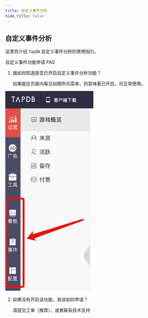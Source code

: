 ```yaml
---
title: 自定义事件分析
hide_title: false
---
```


## 自定义事件分析

这里将介绍 `TapDB` 自定义事件分析的使用指引。

自定义事件功能申请 FAQ

1. 我如何知道是否已开启自定义事件分析功能？

   如果能在页面内看见如图所示菜单，则意味着已开启，可正常使用。

![菜单](/img/customEvent/event_menu2.png)

2. 如果没有开启该功能，我该如何申请？

   请提交工单（推荐），或者联系技术支持
